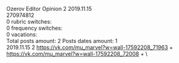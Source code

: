 Ozerov	Editor Opinion 2 2019.11.15\
270974812\
0 rubric switches:\
0 frequency switches:\
0 vacations:\
Total posts amount: 2	Posts dates amount: 1\
2019.11.15 2 https://vk.com/mu_marvel?w=wall-17592208_71963 + https://vk.com/mu_marvel?w=wall-17592208_72008 + \
